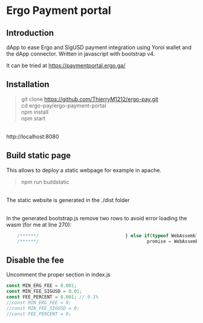 # Ergo Payment portal

## Introduction

dApp to ease Ergo and SigUSD payment integration using Yoroi wallet and the dApp connector.
Written in javascript with bootstrap v4.

It can be tried at https://paymentportal.ergo.ga/

## Installation

> git clone https://github.com/ThierryM1212/ergo-pay.git<br/>
> cd ergo-pay/ergo-payment-portal <br/>
> npm install <br/>
> npm start <br/>
<br/>
http://localhost:8080

## Build static page

This allows to deploy a static webpage for example in apache.

> npm run buildstatic

<br/>The static website is generated in the ./dist folder

<br/>In the generated bootstrap.js remove two rows to avoid error loading the wasm (for me at line 270):
```javascript
    /******/                                } else if(typeof WebAssembly.instantiateStreaming === 'function') {
    /******/                                        promise = WebAssembly.instantiateStreaming(req, importObject);
```

## Disable the fee

Uncomment the proper section in index.js
```javascript
const MIN_ERG_FEE = 0.001;
const MIN_FEE_SIGUSD = 0.01;
const FEE_PERCENT = 0.001; // 0.1%
//const MIN_ERG_FEE = 0;
//const MIN_FEE_SIGUSD = 0;
//const FEE_PERCENT = 0;
```